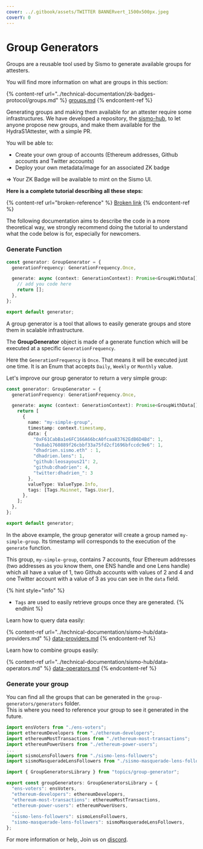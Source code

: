```yaml
---
cover: ../.gitbook/assets/TWITTER BANNERvert_1500x500px.jpeg
coverY: 0
---
```


# Group Generators

Groups are a reusable tool used by Sismo to generate available groups for attesters.

You will find more information on what are groups in this section:

{% content-ref url="../technical-documentation/zk-badges-protocol/groups.md" %}
[groups.md](../technical-documentation/zk-badges-protocol/groups.md)
{% endcontent-ref %}

Generating groups and making them available for an attester require some infrastructures. We have developed a repository, the [sismo-hub](https://github.com/sismo-core/sismo-hub), to let anyone propose new groups, and make them available for the HydraS1Attester, with a simple PR.

You will be able to:

* Create your own group of accounts (Ethereum addresses, Github accounts and Twitter accounts)
* Deploy your own metadata/image for an associated ZK badge

\=> Your ZK Badge will be available to mint on the Sismo UI.



**Here is a complete tutorial describing all these steps:**

{% content-ref url="broken-reference" %}
[Broken link](broken-reference)
{% endcontent-ref %}

The following documentation aims to describe the code in a more theoretical way, we strongly recommend doing the tutorial to understand what the code below is for, especially for newcomers.

### Generate Function

```typescript
const generator: GroupGenerator = {
  generationFrequency: GenerationFrequency.Once,

  generate: async (context: GenerationContext): Promise<GroupWithData[]> => {
    // add you code here
    return [];
  },
};

export default generator;
```

A group generator is a tool that allows to easily generate groups and store them in scalable infrastructure.&#x20;

The **GroupGenerator** object is made of a generate function which will be executed at a specific `GenerationFrequency`.

Here the `GenerationFrequency` is `Once`. That means it will be executed just one time. It is an Enum that accepts `Daily`, `Weekly` or `Monthly` value.

Let's improve our group generator to return a very simple group:

```typescript
const generator: GroupGenerator = {
  generationFrequency: GenerationFrequency.Once,

  generate: async (context: GenerationContext): Promise<GroupWithData[]> => {
    return [
      {
        name: "my-simple-group",
        timestamp: context.timestamp,
        data: {
          "0xF61CabBa1e6FC166A66bcA0fcaa83762EdB6D4Bd": 1,
          "0x8ab1760889f26cbbf33a75fd2cf1696bfccdc9e6": 1,
          "dhadrien.sismo.eth" : 1,
          "dhadrien.lens": 1,
          "github:leosayous21": 2,
          "github:dhadrien": 4,
          "twitter:dhadrien_": 3
        },
        valueType: ValueType.Info,
        tags: [Tags.Mainnet, Tags.User],
      },
    ];
  },
};

export default generator;
```

In the above example, the group generator will create a group named `my-simple-group`. Its timestamp will corresponds to the execution of the `generate` function.

This group, `my-simple-group`, contains 7 accounts, four Ethereum addresses (two addresses as you know them, one ENS handle and one Lens handle) which all have a value of 1, two Github accounts with values of 2 and 4 and one Twitter account with a value of 3 as you can see in the `data` field.

{% hint style="info" %}
* `Tags` are used to easily retrieve groups once they are generated.
{% endhint %}

Learn how to query data easily:

{% content-ref url="../technical-documentation/sismo-hub/data-providers.md" %}
[data-providers.md](../technical-documentation/sismo-hub/data-providers.md)
{% endcontent-ref %}

Learn how to combine groups easily:

{% content-ref url="../technical-documentation/sismo-hub/data-operators.md" %}
[data-operators.md](../technical-documentation/sismo-hub/data-operators.md)
{% endcontent-ref %}

### Generate your group

You can find all the groups that can be generated in the `group-generators/generators` folder.\
This is where you need to reference your group to see it generated in the future.

```typescript
import ensVoters from "./ens-voters";
import ethereumDevelopers from "./ethereum-developers";
import ethereumMostTransactions from "./ethereum-most-transactions";
import ethereumPowerUsers from "./ethereum-power-users";
...
import sismoLensFollowers from "./sismo-lens-followers";
import sismoMasqueradeLensFollowers from "./sismo-masquerade-lens-followers";

import { GroupGeneratorsLibrary } from "topics/group-generator";

export const groupGenerators: GroupGeneratorsLibrary = {
  "ens-voters": ensVoters,
  "ethereum-developers": ethereumDevelopers,
  "ethereum-most-transactions": ethereumMostTransactions,
  "ethereum-power-users": ethereumPowerUsers,
  ...
  "sismo-lens-followers": sismoLensFollowers,
  "sismo-masquerade-lens-followers": sismoMasqueradeLensFollowers,
};
```

For more information or help, Join us on [discord](https://discord.gg/xKTMeRUX6u).
